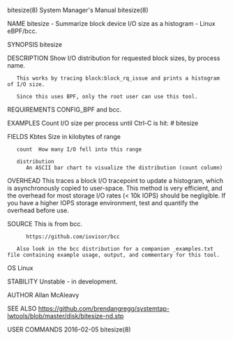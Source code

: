 bitesize(8)							    System Manager's Manual							   bitesize(8)

NAME
       bitesize - Summarize block device I/O size as a histogram - Linux eBPF/bcc.

SYNOPSIS
       bitesize

DESCRIPTION
       Show I/O distribution for requested block sizes, by process name.

       This works by tracing block:block_rq_issue and prints a histogram of I/O size.

       Since this uses BPF, only the root user can use this tool.

REQUIREMENTS
       CONFIG_BPF and bcc.

EXAMPLES
       Count I/O size per process until Ctrl-C is hit:
	      # bitesize

FIELDS
       Kbtes  Size in kilobytes of range

       count  How many I/O fell into this range

       distribution
	      An ASCII bar chart to visualize the distribution (count column)

OVERHEAD
       This traces a block I/O tracepoint to update a histogram, which is asynchronously copied to user-space. This method is very efficient, and the overhead
       for  most  storage  I/O	rates (< 10k IOPS) should be negligible.  If you have a higher IOPS storage environment, test and quantify the overhead before
       use.

SOURCE
       This is from bcc.

	      https://github.com/iovisor/bcc

       Also look in the bcc distribution for a companion _examples.txt file containing example usage, output, and commentary for this tool.

OS
       Linux

STABILITY
       Unstable - in development.

AUTHOR
       Allan McAleavy

SEE ALSO
       https://github.com/brendangregg/systemtap-lwtools/blob/master/disk/bitesize-nd.stp

USER COMMANDS								  2016-02-05								   bitesize(8)
